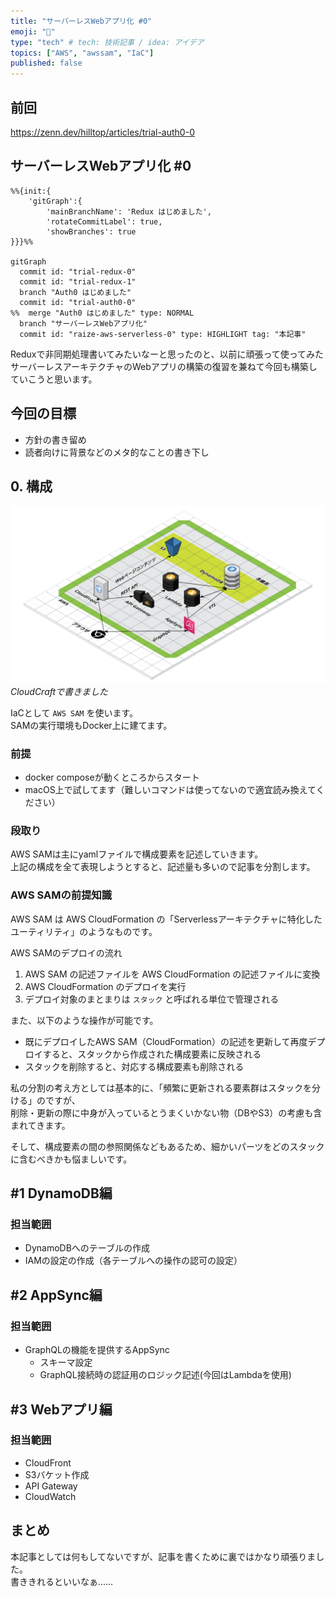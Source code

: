 ```yaml
---
title: "サーバーレスWebアプリ化 #0"
emoji: "🧐"
type: "tech" # tech: 技術記事 / idea: アイデア
topics: ["AWS", "awssam", "IaC"]
published: false
---
```


## 前回

https://zenn.dev/hilltop/articles/trial-auth0-0

## サーバーレスWebアプリ化 #0

```mermaid
%%{init:{
    'gitGraph':{
        'mainBranchName': 'Redux はじめました',
        'rotateCommitLabel': true,
        'showBranches': true
}}}%%

gitGraph
  commit id: "trial-redux-0"
  commit id: "trial-redux-1"
  branch "Auth0 はじめました"
  commit id: "trial-auth0-0"
%%  merge "Auth0 はじめました" type: NORMAL
  branch "サーバーレスWebアプリ化"
  commit id: "raize-aws-serverless-0" type: HIGHLIGHT tag: "本記事"
```

Reduxで非同期処理書いてみたいなーと思ったのと、以前に頑張って使ってみたサーバーレスアーキテクチャのWebアプリの構築の復習を兼ねて今回も構築していこうと思います。

## 今回の目標

- 方針の書き留め
- 読者向けに背景などのメタ的なことの書き下し

## 0. 構成

![](/images/raize-aws-serverless-0/01-blue-print.png)
*CloudCraftで書きました*

IaCとして `AWS SAM` を使います。  
SAMの実行環境もDocker上に建てます。

### 前提

- docker composeが動くところからスタート
- macOS上で試してます（難しいコマンドは使ってないので適宜読み換えてください）

### 段取り

AWS SAMは主にyamlファイルで構成要素を記述していきます。  
上記の構成を全て表現しようとすると、記述量も多いので記事を分割します。

### AWS SAMの前提知識

AWS SAM は AWS CloudFormation の「Serverlessアーキテクチャに特化したユーティリティ」のようなものです。

AWS SAMのデプロイの流れ
1. AWS SAM の記述ファイルを AWS CloudFormation の記述ファイルに変換
2. AWS CloudFormation のデプロイを実行
3. デプロイ対象のまとまりは `スタック` と呼ばれる単位で管理される

また、以下のような操作が可能です。
- 既にデプロイしたAWS SAM（CloudFormation）の記述を更新して再度デプロイすると、スタックから作成された構成要素に反映される
- スタックを削除すると、対応する構成要素も削除される

私の分割の考え方としては基本的に、「頻繁に更新される要素群はスタックを分ける」のですが、  
削除・更新の際に中身が入っているとうまくいかない物（DBやS3）の考慮も含まれてきます。

そして、構成要素の間の参照関係などもあるため、細かいパーツをどのスタックに含むべきかも悩ましいです。

## #1 DynamoDB編

### 担当範囲

- DynamoDBへのテーブルの作成
- IAMの設定の作成（各テーブルへの操作の認可の設定）

## #2 AppSync編

### 担当範囲

- GraphQLの機能を提供するAppSync
  - スキーマ設定
  - GraphQL接続時の認証用のロジック記述(今回はLambdaを使用)

## #3 Webアプリ編

### 担当範囲

- CloudFront
- S3バケット作成
- API Gateway
- CloudWatch

## まとめ

本記事としては何もしてないですが、記事を書くために裏ではかなり頑張りました。  
書ききれるといいなぁ……
